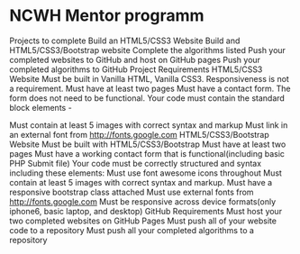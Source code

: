 # NCWH Mentor programm


Projects to complete Build an HTML5/CSS3 Website Build and HTML5/CSS3/Bootstrap website Complete the algorithms listed Push your completed websites to GitHub and host on GitHub pages Push your completed algorithms to GitHub Project Requirements HTML5/CSS3 Website Must be built in Vanilla HTML, Vanilla CSS3. Responsiveness is not a requirement. Must have at least two pages Must have a contact form. The form does not need to be functional. Your code must contain the standard block elements -

Must contain at least 5 images with correct syntax and markup Must link in an external font from http://fonts.google.com HTML5/CSS3/Bootstrap Website Must be built with HTML5/CSS3/Bootstrap Must have at least two pages Must have a working contact form that is functional(including basic PHP Submit file) Your code must be correctly structured and syntax including these elements: Must use font awesome icons throughout Must contain at least 5 images with correct syntax and markup. Must have a responsive bootstrap class attached Must use external fonts from http://fonts.google.com Must be responsive across device formats(only iphone6, basic laptop, and desktop) GitHub Requirements Must host your two completed websites on GitHub Pages Must push all of your website code to a repository Must push all your completed algorithms to a repository
